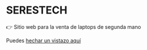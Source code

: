 # SERESTECH
👉 Sitio web para la venta de laptops de segunda mano

Puedes [hechar un vistazo aquí](serestech.com.mx)